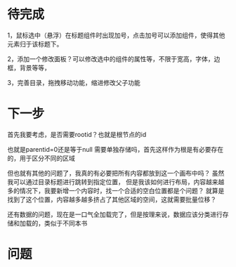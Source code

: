 # 待完成

1，鼠标选中（悬浮）在标题组件时出现加号，点击加号可以添加组件，使得其他元素归于该标题下。

2，添加一个修改面板？可以修改选中的组件的属性等，不限于宽高，字体，边框，背景等等，

3，完善目录，拖拽移动功能，缩进修改父子功能
# 下一步
首先我要考虑，是否需要rootid？也就是根节点的id

也就是parentid=0还是等于null
需要单独存储吗，首先这样作为根是有必要存在的，用于区分不同的区域

但也就有其他的问题了，我真的有必要把所有内容都放到这一个画布中吗？
虽然我可以通过目录标题进行跳转到指定位置，
但是我该如何进行布局，内容越来越多的情况下，我要新增一个内容时，找一个合适的空白位置都是个问题？
就算是找到了这个位置，内容越多越多挤占了其他区域的空间，这就需要批量位移？

还有数据的问题，现在是一口气全加载完了，但是按理来说，数据应该分类进行存储和加载的，类似于不同本书


# 问题



